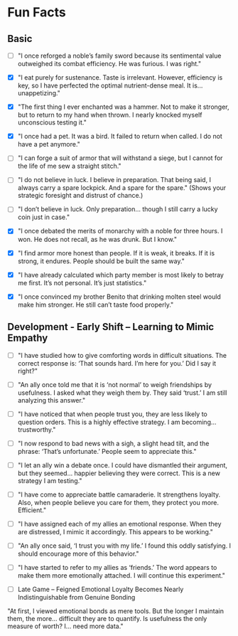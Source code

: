 # Fun Facts

## Basic
- [ ] "I once reforged a noble’s family sword because its sentimental value outweighed its combat efficiency. He was furious. I was right."

- [x] "I eat purely for sustenance. Taste is irrelevant. However, efficiency is key, so I have perfected the optimal nutrient-dense meal. It is... unappetizing."

- [x] "The first thing I ever enchanted was a hammer. Not to make it stronger, but to return to my hand when thrown. I nearly knocked myself unconscious testing it."

- [x] "I once had a pet. It was a bird. It failed to return when called. I do not have a pet anymore."

- [ ] "I can forge a suit of armor that will withstand a siege, but I cannot for the life of me sew a straight stitch."

- [ ] "I do not believe in luck. I believe in preparation. That being said, I always carry a spare lockpick. And a spare for the spare."
(Shows your strategic foresight and distrust of chance.)

- [ ] "I don’t believe in luck. Only preparation… though I still carry a lucky coin just in case."

- [x] "I once debated the merits of monarchy with a noble for three hours. I won. He does not recall, as he was drunk. But I know."

- [x] "I find armor more honest than people. If it is weak, it breaks. If it is strong, it endures. People should be built the same way."

- [x] "I have already calculated which party member is most likely to betray me first. It’s not personal. It’s just statistics."

- [x] "I once convinced my brother Benito that drinking molten steel would make him stronger. He still can’t taste food properly."

## Development - Early Shift – Learning to Mimic Empathy
- [ ] "I have studied how to give comforting words in difficult situations. The correct response is: ‘That sounds hard. I’m here for you.’ Did I say it right?"

- [ ] "An ally once told me that it is ‘not normal’ to weigh friendships by usefulness. I asked what they weigh them by. They said ‘trust.’ I am still analyzing this answer."

- [ ] "I have noticed that when people trust you, they are less likely to question orders. This is a highly effective strategy. I am becoming… trustworthy."

- [ ] "I now respond to bad news with a sigh, a slight head tilt, and the phrase: ‘That’s unfortunate.’ People seem to appreciate this."

- [ ] "I let an ally win a debate once. I could have dismantled their argument, but they seemed… happier believing they were correct. This is a new strategy I am testing."

- [ ] "I have come to appreciate battle camaraderie. It strengthens loyalty. Also, when people believe you care for them, they protect you more. Efficient."

- [ ] "I have assigned each of my allies an emotional response. When they are distressed, I mimic it accordingly. This appears to be working."

- [ ] "An ally once said, ‘I trust you with my life.’ I found this oddly satisfying. I should encourage more of this behavior."

- [ ] "I have started to refer to my allies as ‘friends.’ The word appears to make them more emotionally attached. I will continue this experiment."


- [ ] Late Game – Feigned Emotional Loyalty Becomes Nearly Indistinguishable from Genuine Bonding

"At first, I viewed emotional bonds as mere tools. But the longer I maintain them, the more… difficult they are to quantify. Is usefulness the only measure of worth? I… need more data."
